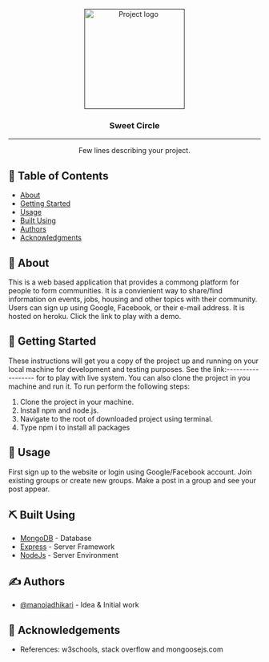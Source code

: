 <p align="center">
  <a href="" rel="noopener">
 <img width=200px height=200px src="https://i.imgur.com/6wj0hh6.jpg" alt="Project logo"></a>
</p>

<h3 align="center">Sweet Circle</h3>

---

<p align="center"> Few lines describing your project.
    <br> 
</p>

## 📝 Table of Contents
- [About](#about)
- [Getting Started](#getting_started)
- [Usage](#usage)
- [Built Using](#built_using)
- [Authors](#authors)
- [Acknowledgments](#acknowledgement)

## 🧐 About <a name = "about"></a>
This is a web based application that provides a commong platform for people to form communities. It is a convienient way to share/find information on events, jobs, housing and other topics with their community. Users can sign up using Google, Facebook, or their e-mail address. It is hosted on heroku. Click the link to play with a demo.

## 🏁 Getting Started <a name = "getting_started"></a>
These instructions will get you a copy of the project up and running on your local machine for development and testing purposes. See the link:------------------ for to play with  live system. You can also clone the project in you machine and run it. To run perform the following steps:
1. Clone the project in your machine.
2. Install npm and node.js.
3. Navigate to the root of downloaded project using terminal.
4. Type npm i to install all packages


## 🎈 Usage <a name="usage"></a>
First sign up to the website or login using Google/Facebook account. Join existing groups or create new groups. Make a post in a group and see your post appear. 


## ⛏️ Built Using <a name = "built_using"></a>
- [MongoDB](https://www.mongodb.com/) - Database
- [Express](https://expressjs.com/) - Server Framework
- [NodeJs](https://nodejs.org/en/) - Server Environment

## ✍️ Authors <a name = "authors"></a>
- [@manojadhikari](https://github.com/manojadhikari) - Idea & Initial work


## 🎉 Acknowledgements <a name = "acknowledgement"></a>
- References: w3schools, stack overflow and mongoosejs.com
